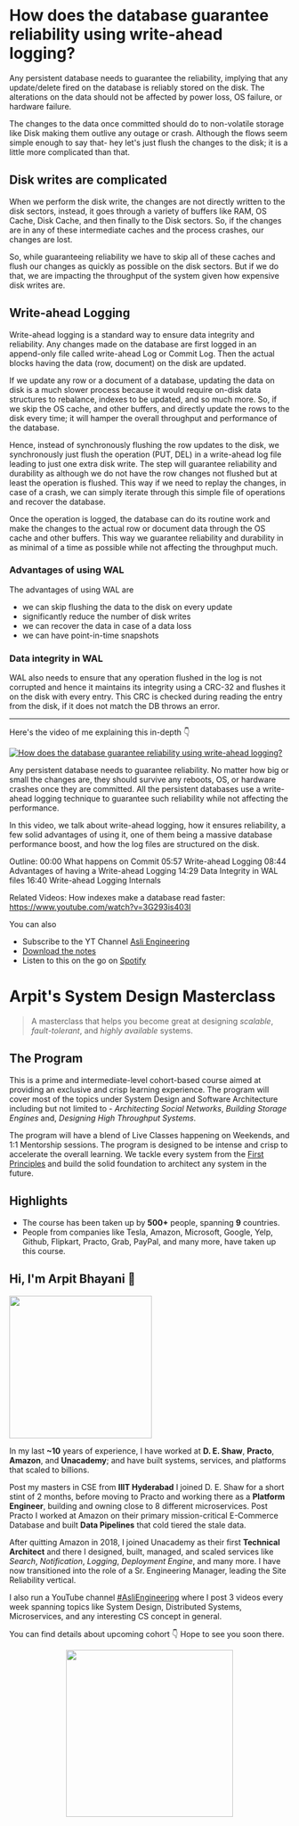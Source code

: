 How does the database guarantee reliability using write-ahead logging?
===


Any persistent database needs to guarantee the reliability, implying that any update/delete fired on the database is reliably stored on the disk. The alterations on the data should not be affected by power loss, OS failure, or hardware failure.

The changes to the data once committed should do to non-volatile storage like Disk making them outlive any outage or crash. Although the flows seem simple enough to say that- hey let's just flush the changes to the disk; it is a little more complicated than that.

## Disk writes are complicated

When we perform the disk write, the changes are not directly written to the disk sectors, instead, it goes through a variety of buffers like RAM, OS Cache, Disk Cache, and then finally to the Disk sectors. So, if the changes are in any of these intermediate caches and the process crashes, our changes are lost.

So, while guaranteeing reliability we have to skip all of these caches and flush our changes as quickly as possible on the disk sectors. But if we do that, we are impacting the throughput of the system given how expensive disk writes are.

## Write-ahead Logging

Write-ahead logging is a standard way to ensure data integrity and reliability. Any changes made on the database are first logged in an append-only file called write-ahead Log or Commit Log. Then the actual blocks having the data (row, document) on the disk are updated.

If we update any row or a document of a database, updating the data on disk is a much slower process because it would require on-disk data structures to rebalance, indexes to be updated, and so much more. So, if we skip the OS cache, and other buffers, and directly update the rows to the disk every time; it will hamper the overall throughput and performance of the database.

Hence, instead of synchronously flushing the row updates to the disk, we synchronously just flush the operation (PUT, DEL) in a write-ahead log file leading to just one extra disk write. The step will guarantee reliability and durability as although we do not have the row changes not flushed but at least the operation is flushed. This way if we need to replay the changes, in case of a crash, we can simply iterate through this simple file of operations and recover the database.

Once the operation is logged, the database can do its routine work and make the changes to the actual row or document data through the OS cache and other buffers. This way we guarantee reliability and durability in as minimal of a time as possible while not affecting the throughput much.

### Advantages of using WAL

The advantages of using WAL are

- we can skip flushing the data to the disk on every update
- significantly reduce the number of disk writes
- we can recover the data in case of a data loss
- we can have point-in-time snapshots

### Data integrity in WAL

WAL also needs to ensure that any operation flushed in the log is not corrupted and hence it maintains its integrity using a CRC-32 and flushes it on the disk with every entry. This CRC is checked during reading the entry from the disk, if it does not match the DB throws an error.
<hr />


<p>Here's the video of me explaining this in-depth 👇‍</p>

[![How does the database guarantee reliability using write-ahead logging?](https://i.ytimg.com/vi/wI4hKwl1Cn4/mqdefault.jpg)](https://www.youtube.com/watch?v=wI4hKwl1Cn4)

Any persistent database needs to guarantee reliability. No matter how big or small the changes are, they should survive any reboots, OS, or hardware crashes once they are committed. All the persistent databases use a write-ahead logging technique to guarantee such reliability while not affecting the performance.

In this video, we talk about write-ahead logging, how it ensures reliability, a few solid advantages of using it, one of them being a massive database performance boost, and how the log files are structured on the disk.

Outline:
00:00 What happens on Commit
05:57 Write-ahead Logging
08:44 Advantages of having a Write-ahead Logging
14:29 Data Integrity in WAL files
16:40 Write-ahead Logging Internals

Related Videos:
How indexes make a database read faster: https://www.youtube.com/watch?v=3G293is403I

You can also
 - Subscribe to the YT Channel [Asli Engineering](https://youtube.com/c/ArpitBhayani)
 - [Download the notes](https://drive.google.com/file/d/1VC77CEEYLvlFaXpKsb3Q_e0JvbbryyU0/view?usp=sharing)
 - Listen to this on the go on [Spotify](https://open.spotify.com/show/7qMoamm2iZQrsPVm6IQLoD)

# Arpit's System Design Masterclass

> A masterclass that helps you become great at designing _scalable_, _fault-tolerant_, and _highly available_ systems.

## The Program

This is a prime and intermediate-level cohort-based course aimed at providing an exclusive and crisp learning experience. The program will cover most of the topics under System Design and Software Architecture including but not limited to - _Architecting Social Networks_, _Building Storage Engines_ and, _Designing High Throughput Systems_.

The program will have a blend of Live Classes happening on Weekends, and 1:1 Mentorship sessions. The program is designed to be intense and crisp to accelerate the overall learning. We tackle every system from the [First Principles](https://en.wikipedia.org/wiki/First_principle) and build the solid foundation to architect any system in the future.


## Highlights

 - The course has been taken up by __500+__ people, spanning __9__ countries.
 - People from companies like Tesla, Amazon, Microsoft, Google, Yelp, Github, Flipkart, Practo, Grab, PayPal, and many more, have taken up this course.


## Hi, I'm Arpit Bhayani 👋

<img width="256px" src="https://arpitbhayani.me/static/img/arpit.jpg" />

In my last **~10** years of experience, I have worked at **D. E. Shaw**, **Practo**, **Amazon**, and **Unacademy**; and have built systems, services, and platforms that scaled to billions.

Post my masters in CSE from **IIIT Hyderabad** I joined D. E. Shaw for a short stint of 2 months, before moving to Practo and working there as a **Platform Engineer**, building and owning close to 8 different microservices. Post Practo I worked at Amazon on their primary mission-critical E-Commerce Database and built **Data Pipelines** that cold tiered the stale data.

After quitting Amazon in 2018, I joined Unacademy as their first **Technical Architect** and there I designed, built, managed, and scaled services like _Search_, _Notification_, _Logging_, _Deployment Engine_, and many more. I have now transitioned into the role of a Sr. Engineering Manager, leading the Site Reliability vertical.

I also run a YouTube channel [#AsliEngineering](https://www.youtube.com/c/ArpitBhayani) where I post 3 videos every week spanning topics like System Design, Distributed Systems, Microservices, and any interesting CS concept in general.

You can find details about upcoming cohort 👇‍ Hope to see you soon there.

<center>
<a target="_blank" href="https://arpitbhayani.me/masterclass">
<img src="https://user-images.githubusercontent.com/4745789/137859181-d4499cf4-ce65-4466-8b88-a078ece0f081.PNG" width="300px" />
</a>
</center>